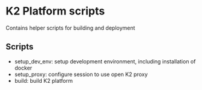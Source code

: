 <!--
    (C)opyright Futurewei Technologies Inc, 2019
-->

# K2 Platform scripts
Contains helper scripts for building and deployment

## Scripts

 * setup_dev_env: setup development environment, including installation of docker
 * setup_proxy: configure session to use open K2 proxy
 * build: build K2 platform
